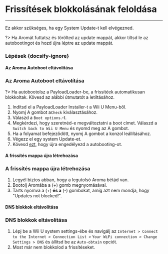 # Frissítések blokkolásának feloldása
---
Ez akkor szükséges, ha egy System Update-t kell elvégezned.

?> Ha Aromát futtatsz és törölted az update mappát, akkor tiltsd le az autobootingot és hozd újra léptre az update mappát.

### Lépések {docsify-ignore}

<!-- tabs:start -->

#### **Az Aroma Autoboot eltávolítása**

### Az Aroma Autoboot eltávolítása

?> Ha autobootolsz a PayloadLoader-be, a frissítéek automatikusan blokkoltak. Kövesd az alábbi útmutatót a letiltásához.

1. Indítsd el a PayloadLoader Installer-t a Wii U Menu-ből.
1. Nyomj A gombot a`Check` kiválasztásához.
1. Válaszd a `Boot options`.-t.
1. Megkérdezi, hogy szeretnéd-e megváltoztatni a boot címet. Válaszd a `Switch back to Wii U Menu` és nyomd meg az A gombot.
1. Ha a folyamat befejeződött, nyomj A gombot a konzol leállításához.
1. Végezz el egy system Update-et.
1. Kövesd [ezt](../docs/user-guide/aroma/autoboot), hogy újra engedélyezd a autobooting-ot.

#### **A frissítés mappa újra létrehozása**

### A frissítés mappa újra létrehozása

1. Legyél biztos abban, hogy a legutolsó Aroma bétád van.
1. Bootolj Aromába a (+) gomb megnyomásával.
1. Tarts nyomva a (+) **és a** (-) gombokat, amíg azt nem mondja, hogy "Updates not blocked!".

#### **DNS blokkok eltávolítása**

### DNS blokkok eltávolítása

1. Lépj be a Wii U system settings-ébe és navigálj az `Internet > Connect to the Internet > Connection List >` `Your WiFi connection > Change Settings > DNS` és állítsd be az `Auto-obtain` opciót.
1. Most már nem blokkolod a frissítéseket.

<!-- tabs:end -->
